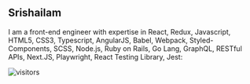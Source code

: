 
## Srishailam

I am a front-end engineer with expertise in React, Redux, Javascript, HTML5, CSS3, Typescript, AngularJS, Babel, Webpack, Styled-Components, SCSS, Node.js, Ruby on Rails, Go Lang, GraphQL, RESTful APIs, Next.JS, Playwright, React Testing Library, Jest:


 ![visitors](https://visitor-badge.laobi.icu/badge?page_id=Srishailam)

